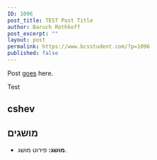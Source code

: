 ```yaml
---
ID: 1096
post_title: TEST Post Title
author: Baruch Rothkoff
post_excerpt: ""
layout: post
permalink: https://www.bcsstudent.com/?p=1096
published: false
---
```

<!-- wp:paragraph -->
<p>Post <a href="###test">goes</a> here.</p>
<!-- /wp:paragraph -->

<!-- wp:paragraph -->
<p><p>Test</p>
<h2>cshev</h2></p>
<!-- /wp:paragraph -->

<!-- wp:heading -->
<h2>מושגים</h2>
<!-- /wp:heading -->

<!-- wp:list -->
<ul><li><strong>מושג:</strong> פירוט מושג.</li></ul>
<!-- /wp:list -->